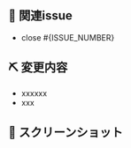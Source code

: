 ## 📝 関連issue
<!--
  ・ 関連するissueがなければ消してください
  ・ issueを閉じるとは関係ないものは#{ISSUE_NUMBER}だけでOKです🙆‍♂️
-->
- close #{ISSUE_NUMBER}

## ⛏ 変更内容
<!-- 変更を端的に箇条書きで -->
- xxxxxx
- xxx

## 📸 スクリーンショット
<!-- スタイルなどの変更の場合はスクリーンショットがあるとレビューしやすいです -->